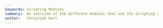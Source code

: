 ```yaml
---
keywords: Scripting Modules
summary:  An overview of the different modules that use the scripting engine
author:   Christoph Hart
---
```

